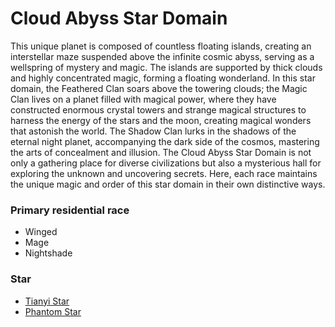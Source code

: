 # Cloud Abyss Star Domain

This unique planet is composed of countless floating islands, creating an interstellar maze suspended above the infinite cosmic abyss, serving as a wellspring of mystery and magic. The islands are supported by thick clouds and highly concentrated magic, forming a floating wonderland. In this star domain, the Feathered Clan soars above the towering clouds; the Magic Clan lives on a planet filled with magical power, where they have constructed enormous crystal towers and strange magical structures to harness the energy of the stars and the moon, creating magical wonders that astonish the world. The Shadow Clan lurks in the shadows of the eternal night planet, accompanying the dark side of the cosmos, mastering the arts of concealment and illusion. The Cloud Abyss Star Domain is not only a gathering place for diverse civilizations but also a mysterious hall for exploring the unknown and uncovering secrets. Here, each race maintains the unique magic and order of this star domain in their own distinctive ways.

### Primary residential race
- Winged
- Mage
- Nightshade

### Star
- [Tianyi Star](TianyiStar.md)
- [Phantom Star](PhantomStar.md)
